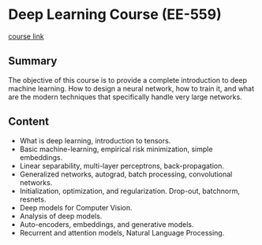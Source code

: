 # Deep Learning Course (EE-559)
[course link](https://edu.epfl.ch/coursebook/en/deep-learning-EE-559)
## Summary
The objective of this course is to provide a complete introduction to deep machine learning. How to design a neural network, how to train it, and what are the modern techniques that specifically handle very large networks.

## Content
- What is deep learning, introduction to tensors.
- Basic machine-learning, empirical risk minimization, simple embeddings.
- Linear separability, multi-layer perceptrons, back-propagation.
- Generalized networks, autograd, batch processing, convolutional networks.
- Initialization, optimization, and regularization. Drop-out, batchnorm, resnets.
- Deep models for Computer Vision.
- Analysis of deep models.
- Auto-encoders, embeddings, and generative models.
- Recurrent and attention models, Natural Language Processing.
